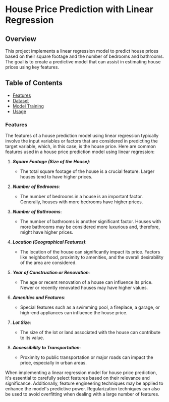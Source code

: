 # House Price Prediction with Linear Regression

## Overview
This project implements a linear regression model to predict house prices based on their square footage and the number of bedrooms and bathrooms. The goal is to create a predictive model that can assist in estimating house prices using key features.

## Table of Contents

- [Features](#features)
- [Dataset](#dataset)
- [Model Training](#model-training)
- [Usage](#usage)

### Features 

The features of a house prediction model using linear regression typically involve the input variables or factors that are considered in predicting the target variable, which, in this case, is the house price. Here are common features used in a house price prediction model using linear regression:

1. ***Square Footage (Size of the House)***:
   - The total square footage of the house is a crucial feature. Larger houses tend to have higher prices.

2. ***Number of Bedrooms***:
   - The number of bedrooms in a house is an important factor. Generally, houses with more bedrooms have higher prices.

3. ***Number of Bathrooms***:
   - The number of bathrooms is another significant factor. Houses with more bathrooms may be considered more luxurious and, therefore, might have higher prices.

4. ***Location (Geographical Features)***:
   - The location of the house can significantly impact its price. Factors like neighborhood, proximity to amenities, and the overall desirability of the area are considered.

5. ***Year of Construction or Renovation***:
   - The age or recent renovation of a house can influence its price. Newer or recently renovated houses may have higher values.

6. ***Amenities and Features***:
   - Special features such as a swimming pool, a fireplace, a garage, or high-end appliances can influence the house price.

7. ***Lot Size***:
   - The size of the lot or land associated with the house can contribute to its value.

8. ***Accessibility to Transportation***:
   - Proximity to public transportation or major roads can impact the price, especially in urban areas.

When implementing a linear regression model for house price prediction, it's essential to carefully select features based on their relevance and significance. Additionally, feature engineering techniques may be applied to enhance the model's predictive power. Regularization techniques can also be used to avoid overfitting when dealing with a large number of features.
